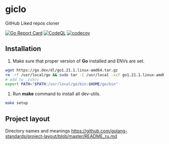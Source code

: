 # giclo

GitHub Liked repos cloner

[![Go Report Card](https://goreportcard.com/badge/github.com/devalv/go-boiler)](https://goreportcard.com/report/github.com/devalv/go-boiler)
[![CodeQL](https://github.com/devalv/go-boiler/actions/workflows/codeql-analysis.yml/badge.svg)](https://github.com/devalv/go-boiler/actions/workflows/codeql-analysis.yml)
[![codecov](https://codecov.io/gh/devalv/go-boiler/branch/main/graph/badge.svg)](https://codecov.io/gh/devalv/go-boiler)

## Installation

1. Make sure that proper version of **Go** installed and ENVs are set.

```bash
wget https://go.dev/dl/go1.21.1.linux-amd64.tar.gz
rm -rf /usr/local/go && sudo tar -C /usr/local -xzf go1.21.1.linux-amd64.tar.gz
# add to .zshrc
export PATH="$PATH:/usr/local/go/bin:$HOME/go/bin"
```

1. Run **make** command to install all dev-utils.

```bash
make setup
```

## Project layout

Directory names and meanings
<https://github.com/golang-standards/project-layout/blob/master/README_ru.md>
